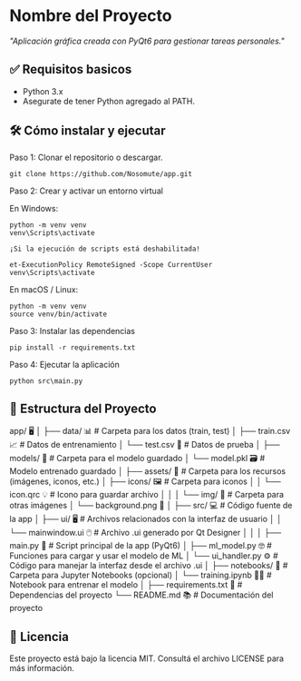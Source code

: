 # Nombre del Proyecto

*"Aplicación gráfica creada con PyQt6 para gestionar tareas personales."*

## ✅ Requisitos basicos

- Python 3.x
- Asegurate de tener Python agregado al PATH.

## 🛠️ Cómo instalar y ejecutar

Paso 1: Clonar el repositorio o descargar.

    git clone https://github.com/Nosomute/app.git

Paso 2: Crear y activar un entorno virtual

En Windows:

    python -m venv venv
    venv\Scripts\activate

    ¡Si la ejecución de scripts está deshabilitada!

    et-ExecutionPolicy RemoteSigned -Scope CurrentUser
    venv\Scripts\activate


En macOS / Linux:

    python -m venv venv
    source venv/bin/activate

Paso 3: Instalar las dependencias

    pip install -r requirements.txt

Paso 4: Ejecutar la aplicación

    python src\main.py

## 📂 Estructura del Proyecto
app/ 🖥️
│
├── data/ 📊                # Carpeta para los datos (train, test)
│   ├── train.csv 📈        # Datos de entrenamiento
│   └── test.csv 🧪         # Datos de prueba
│
├── models/ 🤖              # Carpeta para el modelo guardado
│   └── model.pkl 🗃️        # Modelo entrenado guardado
│
├── assets/ 🎨           # Carpeta para los recursos (imágenes, iconos, etc.)
│   ├── icons/ 🖼️           # Carpeta para iconos
│   │   └── icon.qrc 💡 # Icono para guardar archivo
│   │
│   └── img/ 📸          # Carpeta para otras imágenes
│       └── background.png 🌄
│
├── src/ 💻                 # Código fuente de la app
│   ├── ui/ 🖥️              # Archivos relacionados con la interfaz de usuario
│   │   └── mainwindow.ui 🖱️      # Archivo .ui generado por Qt Designer
│   │
│   ├── main.py 📝           # Script principal de la app (PyQt6)
│   ├── ml_model.py 🤓      # Funciones para cargar y usar el modelo de ML
│   └── ui_handler.py ⚙️    # Código para manejar la interfaz desde el archivo .ui
│
├── notebooks/ 📓           # Carpeta para Jupyter Notebooks (opcional)
│   └── training.ipynb 🧑‍🏫   # Notebook para entrenar el modelo
│
├── requirements.txt 📜     # Dependencias del proyecto
└── README.md 📚            # Documentación del proyecto


## 📄 Licencia

Este proyecto está bajo la licencia MIT. Consultá el archivo LICENSE para más información.